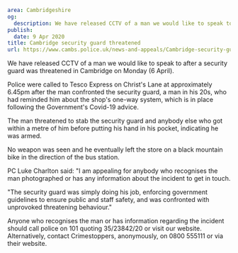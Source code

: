 ```yaml
area: Cambridgeshire
og:
  description: We have released CCTV of a man we would like to speak to after a security guard was threatened in Cambridge on Monday (6 April).
publish:
  date: 9 Apr 2020
title: Cambridge security guard threatened
url: https://www.cambs.police.uk/news-and-appeals/Cambridge-security-guard-threatened
```

We have released CCTV of a man we would like to speak to after a security guard was threatened in Cambridge on Monday (6 April).

Police were called to Tesco Express on Christ's Lane at approximately 6.45pm after the man confronted the security guard, a man in his 20s, who had reminded him about the shop's one-way system, which is in place following the Government's Covid-19 advice.

The man threatened to stab the security guard and anybody else who got within a metre of him before putting his hand in his pocket, indicating he was armed.

No weapon was seen and he eventually left the store on a black mountain bike in the direction of the bus station.

PC Luke Charlton said: "I am appealing for anybody who recognises the man photographed or has any information about the incident to get in touch.

"The security guard was simply doing his job, enforcing government guidelines to ensure public and staff safety, and was confronted with unprovoked threatening behaviour."

Anyone who recognises the man or has information regarding the incident should call police on 101 quoting 35/23842/20 or visit our website. Alternatively, contact Crimestoppers, anonymously, on 0800 555111 or via their website.
